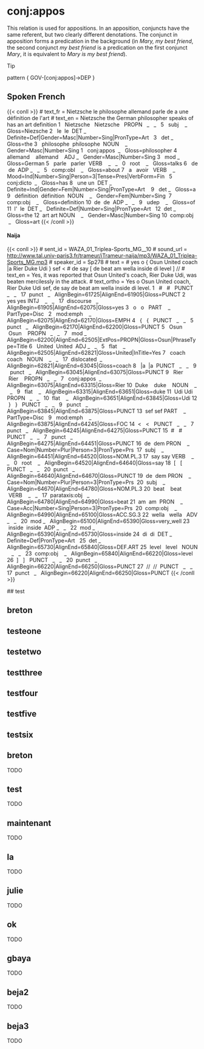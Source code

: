 # conj:appos

This relation is used for appositions. In an apposition, conjuncts have the same referent, but two clearly different denotations. The conjunct in apposition forms a predication in the background (in *Mary, my best friend*, the second conjunct *my best friend* is a predication on the first conjunct *Mary*, it is equivalent to *Mary is my best friend*).

>[!tip]
> pattern { GOV-[conj:appos]->DEP }

<!-- tabs:start -->
## **Spoken French**
{{< conll >}}
\# text_fr = Nietzsche le philosophe allemand parle de a une définition de l'art
\# text_en = Nietzsche the German philosopher speaks of has an art definition
1   Nietzsche   Nietzsche   PROPN   _   _   5   subj    _   Gloss=Niezsche
2   le  le  DET _   Definite=Def|Gender=Masc|Number=Sing|PronType=Art   3   det _   Gloss=the
3   philosophe  philosophe  NOUN    _   Gender=Masc|Number=Sing 1   conj:appos  _   Gloss=philosopher
4   allemand    allemand    ADJ _   Gender=Masc|Number=Sing 3   mod _   Gloss=German
5   parle   parler  VERB    _   _   0   root    _   Gloss=talks
6   de  de  ADP _   _   5   comp:obl    _   Gloss=about
7   a   avoir   VERB    _   Mood=Ind|Number=Sing|Person=3|Tense=Pres|VerbForm=Fin   5   conj:dicto  _   Gloss=has
8   une un  DET _   Definite=Ind|Gender=Fem|Number=Sing|PronType=Art    9   det _   Gloss=a
9   définition  définition  NOUN    _   Gender=Fem|Number=Sing  7   comp:obj    _   Gloss=definition
10  de  de  ADP _   _   9   udep    _   Gloss=of
11  l'  le  DET _   Definite=Def|Number=Sing|PronType=Art   12  det _   Gloss=the
12  art art NOUN    _   Gender=Masc|Number=Sing 10  comp:obj    _   Gloss=art
{{< /conll >}}

#### **Naija**
{{< conll >}}
\# sent_id = WAZA_01_Triplea-Sports_MG__10
\# sound_url = http://www.tal.univ-paris3.fr/trameur/iTrameur-naija/mp3/WAZA_01_Triplea-Sports_MG.mp3
\# speaker_id = Sp278
\# text = # yes o { Osun United coach |a Rier Duke Udi } sef < # de say [ de beat am wella inside di level ] //
\# text_en = Yes, it was reported that Osun United's coach, Rier Duke Udi, was beaten mercilessly in the attack.
\# text_ortho = Yes o Osun United coach, Rier Duke Udi sef, de say de beat am wella inside di level.
1   #   #   PUNCT   _   _   17  punct   _   AlignBegin=61725|AlignEnd=61905|Gloss=PUNCT
2   yes yes INTJ    _   _   17  discourse   _   AlignBegin=61905|AlignEnd=62075|Gloss=yes
3   o   o   PART    _   PartType=Disc   2   mod:emph    _   AlignBegin=62075|AlignEnd=62170|Gloss=EMPH
4   {   {   PUNCT   _   _   5   punct   _   AlignBegin=62170|AlignEnd=62200|Gloss=PUNCT
5   Osun    Osun    PROPN   _   _   7   mod _   AlignBegin=62200|AlignEnd=62505|ExtPos=PROPN|Gloss=Osun|PhraseType=Title
6   United  United  ADJ _   _   5   flat    _   AlignBegin=62505|AlignEnd=62821|Gloss=United|InTitle=Yes
7   coach   coach   NOUN    _   _   17  dislocated  _   AlignBegin=62821|AlignEnd=63045|Gloss=coach
8   |a  |a  PUNCT   _   _   9   punct   _   AlignBegin=63045|AlignEnd=63075|Gloss=PUNCT
9   Rier    Rier    PROPN   _   _   7   conj:appos  _   AlignBegin=63075|AlignEnd=63315|Gloss=Rier
10  Duke    duke    NOUN    _   _   9   flat    _   AlignBegin=63315|AlignEnd=63651|Gloss=duke
11  Udi Udi PROPN   _   _   10  flat    _   AlignBegin=63651|AlignEnd=63845|Gloss=Udi
12  }   }   PUNCT   _   _   9   punct   _   AlignBegin=63845|AlignEnd=63875|Gloss=PUNCT
13  sef sef PART    _   PartType=Disc   9   mod:emph    _   AlignBegin=63875|AlignEnd=64245|Gloss=FOC
14  <   <   PUNCT   _   _   7   punct   _   AlignBegin=64245|AlignEnd=64275|Gloss=PUNCT
15  #   #   PUNCT   _   _   7   punct   _   AlignBegin=64275|AlignEnd=64451|Gloss=PUNCT
16  de  dem PRON    _   Case=Nom|Number=Plur|Person=3|PronType=Prs  17  subj    _   AlignBegin=64451|AlignEnd=64520|Gloss=NOM.PL.3
17  say say VERB    _   _   0   root    _   AlignBegin=64520|AlignEnd=64640|Gloss=say
18  [   [   PUNCT   _   _   20  punct   _   AlignBegin=64640|AlignEnd=64670|Gloss=PUNCT
19  de  dem PRON    _   Case=Nom|Number=Plur|Person=3|PronType=Prs  20  subj    _   AlignBegin=64670|AlignEnd=64780|Gloss=NOM.PL.3
20  beat    beat    VERB    _   _   17  parataxis:obj   _   AlignBegin=64780|AlignEnd=64990|Gloss=beat
21  am  am  PRON    _   Case=Acc|Number=Sing|Person=3|PronType=Prs  20  comp:obj    _   AlignBegin=64990|AlignEnd=65100|Gloss=ACC.SG.3
22  wella   wella   ADV _   _   20  mod _   AlignBegin=65100|AlignEnd=65390|Gloss=very_well
23  inside  inside  ADP _   _   22  mod _   AlignBegin=65390|AlignEnd=65730|Gloss=inside
24  di  di  DET _   Definite=Def|PronType=Art   25  det _   AlignBegin=65730|AlignEnd=65840|Gloss=DEF.ART
25  level   level   NOUN    _   _   23  comp:obj    _   AlignBegin=65840|AlignEnd=66220|Gloss=level
26  ]   ]   PUNCT   _   _   20  punct   _   AlignBegin=66220|AlignEnd=66250|Gloss=PUNCT
27  //  //  PUNCT   _   _   17  punct   _   AlignBegin=66220|AlignEnd=66250|Gloss=PUNCT
{{< /conll >}}
<!-- tabs:end -->## test 



## breton 



## testeone 



## testetwo 



## testthree 



## testfour 



## testfive 



## testsix 



## breton

 TODO 


## test

 TODO 


## maintenant

 TODO 


## la

 TODO 


## julie

TODO 



## ok

TODO 



## gbaya

TODO 



## beja2

TODO 



## beja3

TODO 

